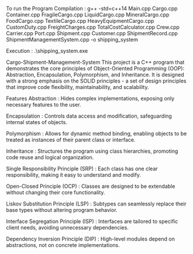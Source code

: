 To run the Program
Compilation : g++ -std=c++14 Main.cpp Cargo.cpp Container.cpp FragileCargo.cpp LiquidCargo.cpp MineralCargo.cpp FoodCargo.cpp TextileCargo.cpp HeavyEquipmentCargo.cpp CustomDuty.cpp FreightCharges.cpp TotalCostCalculator.cpp Crew.cpp Carrier.cpp Port.cpp Shipment.cpp Customer.cpp ShipmentRecord.cpp ShipmentManagementSystem.cpp -o shipping_system

Execution : .\shipping_system.exe

Cargo-Shipment-Management-System
This project is a C++ program that demonstrates the core principles of Object-Oriented Programming (OOP): Abstraction, Encapsulation, Polymorphism, and Inheritance. It is designed with a strong emphasis on the SOLID principles - a set of design principles that improve code flexibility, maintainability, and scalability.

Features
Abstraction                                   : Hides complex implementations, exposing only necessary features to the user.

Encapsulation                                 : Controls data access and modification, safeguarding internal states of objects.

Polymorphism                                  : Allows for dynamic method binding, enabling objects to be treated as instances of their parent class or interface.

Inheritance                                   : Structures the program using class hierarchies, promoting code reuse and logical organization.

Single Responsibility Principle (SRP)         : Each class has one clear responsibility, making it easy to understand and modify.

Open-Closed Principle (OCP)                   : Classes are designed to be extendable without changing their core functionality.

Liskov Substitution Principle (LSP)           : Subtypes can seamlessly replace their base types without altering program behavior.

Interface Segregation Principle (ISP)         : Interfaces are tailored to specific client needs, avoiding unnecessary dependencies.

Dependency Inversion Principle (DIP)          : High-level modules depend on abstractions, not on concrete implementations.